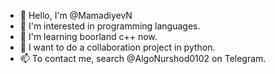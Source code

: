 - 👋 Hello, I'm @MamadiyevN
- 👀 I'm interested in programming languages.
- 🌱 I'm learning boorland c++ now.
- 💞️ I want to do a collaboration project in python.
- 📫 To contact me, search @AlgoNurshod0102 on Telegram.

<!---
MamadiyevN/MamadiyevN is a ✨ special ✨ repository because its `README.md` (this file) appears on your GitHub profile.
You can click the Preview link to take a look at your changes.
--->
